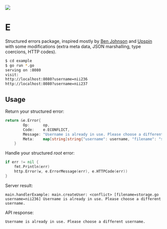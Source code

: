 [![](https://godoc.org/github.com/nii236/e?status.svg)](http://godoc.org/github.com/nii236/e)

# E

Structured errors package, inspired mostly by [Ben Johnson](https://middlemost.com/failure-is-your-domain/) and [Upspin](https://github.com/upspin/upspin) with some modifications (extra meta data, JSON marshalling, type coercions, HTTP codes).

```bash
$ cd example
$ go run *.go
serving on :8080
visit:
http://localhost:8080?username=nii236
http://localhost:8080?username=nii237
```

## Usage

Return your structured error:

```go
return &e.Error{
        Op:      op,
        Code:    e.ECONFLICT,
        Message: "Username is already in use. Please choose a different username.",
        Meta:    map[string]string{"username": username, "filename": "storage.go"},
    }
```

Handle your structured _root_ error:

```go
if err != nil {
    fmt.Println(err)
    http.Error(w, e.ErrorMessage(err), e.HTTPCode(err))
}
```

Server result:

```
main.handlerExample: main.createUser: <conflict> [filename=storage.go username=nii236] Username is already in use. Please choose a different username.
```

API response:

```
Username is already in use. Please choose a different username.
```
